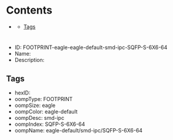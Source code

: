 



Contents
========

* [](#)
	* [Tags](#tags)

# 

- ID: FOOTPRINT-eagle-eagle-default-smd-ipc-SQFP-S-6X6-64
- Name: 
- Description: 

## Tags

- hexID: 
- oompType: FOOTPRINT
- oompSize: eagle
- oompColor: eagle-default
- oompDesc: smd-ipc
- oompIndex: SQFP-S-6X6-64
- oompName: eagle-default/smd-ipc/SQFP-S-6X6-64
